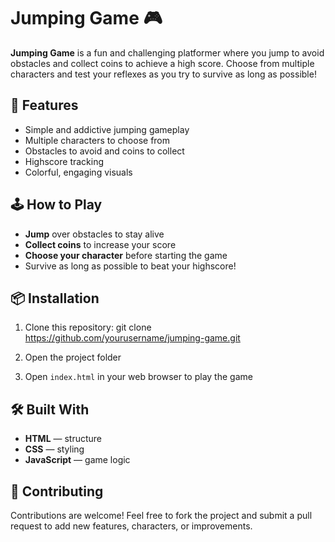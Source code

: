 # Jumping Game 🎮

**Jumping Game** is a fun and challenging platformer where you jump to avoid obstacles and collect coins to achieve a high score. Choose from multiple characters and test your reflexes as you try to survive as long as possible!

## 🚀 Features

* Simple and addictive jumping gameplay
* Multiple characters to choose from
* Obstacles to avoid and coins to collect
* Highscore tracking
* Colorful, engaging visuals

## 🕹️ How to Play

* **Jump** over obstacles to stay alive
* **Collect coins** to increase your score
* **Choose your character** before starting the game
* Survive as long as possible to beat your highscore!

## 📦 Installation

1. Clone this repository:
   git clone https://github.com/yourusername/jumping-game.git
  
3. Open the project folder
4. Open `index.html` in your web browser to play the game

## 🛠️ Built With

* **HTML** — structure
* **CSS** — styling
* **JavaScript** — game logic

## 🙌 Contributing

Contributions are welcome! Feel free to fork the project and submit a pull request to add new features, characters, or improvements.
